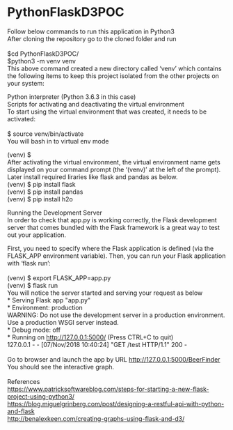 # PythonFlaskD3POC

Follow below commands to run this application in Python3<br/> 
After cloning the repository go to the cloned folder and run<br/> 
<br/> 
$cd PythonFlaskD3POC/
<br/> 
$python3 -m venv venv
<br/> 
  This above command created a new directory called ‘venv’ which contains the following items to keep this project isolated from the   other projects on your system:<br/> 

  Python interpreter (Python 3.6.3 in this case)<br/> 
  Scripts for activating and deactivating the virtual environment<br/> 
  To start using the virtual environment that was created, it needs to be activated:<br/> 
<br/> 
$ source venv/bin/activate
<br/>   You will bash in to virtual env mode<br/> 

(venv) $
<br/>   After activating the virtual environment, the virtual environment name gets displayed on your command prompt (the ‘(venv)’     at the left of the prompt).<br/> 
  Later install required liraries like flask and pandas as below.<br/> 
(venv) $ pip install flask
<br/> 
(venv) $ pip install pandas
<br/> 
(venv) $ pip install h2o
<br/> 

Running the Development Server<br/> 
In order to check that app.py is working correctly, the Flask development server that comes bundled with the Flask framework is a great way to test out your application.<br/> 

First, you need to specify where the Flask application is defined (via the FLASK_APP environment variable). Then, you can run your Flask application with ‘flask run’:<br/> 
<br/> 
(venv) $ export FLASK_APP=app.py
<br/> 
(venv) $ flask run
<br/> 
You will notice the server started and serving your request as below<br/> 
    * Serving Flask app "app.py"<br/> 
      * Environment: production<br/> 
      WARNING: Do not use the development server in a production environment.<br/> 
     Use a production WSGI server instead.<br/> 
     * Debug mode: off<br/> 
    * Running on http://127.0.0.1:5000/ (Press CTRL+C to quit)<br/> 
  127.0.0.1 - - [07/Nov/2018 10:40:24] "GET /test HTTP/1.1" 200 -<br/> 
<br/> 
Go to browser and launch the app by URL http://127.0.0.1:5000/BeerFinder You should see the interactive graph.<br/> 
<br/> 
References<br/> 
https://www.patricksoftwareblog.com/steps-for-starting-a-new-flask-project-using-python3/
<br/> 
https://blog.miguelgrinberg.com/post/designing-a-restful-api-with-python-and-flask
<br/> 
http://benalexkeen.com/creating-graphs-using-flask-and-d3/
